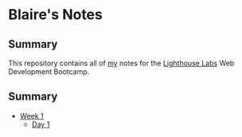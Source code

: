 # Blaire's Notes

## Summary 

This repository contains all of [my](https://github.com/BlaireAramenko) notes for the [Lighthouse Labs](https://www.lighthouselabs.ca/) Web Development Bootcamp.

## Summary 

* [Week 1](/Week_1)
  * [Day 1](/Week_1/Day_1)

